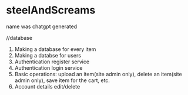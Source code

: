 # steelAndScreams
 name was chatgpt generated





//database
1. Making a database for every item
2. Making a databse for users
3. Authentication register service
4. Authentication login service
5. Basic operations: upload an item(site admin only), delete an item(site admin only), save item for the cart, etc.
6. Account details edit/delete
